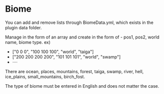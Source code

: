 # Biome
You can add and remove lists through BiomeData.yml, which exists in the plugin data folder.

Manage in the form of an array and create in the form of - pos1, pos2, world name, biome type.
ex)
- ["0 0 0", "100 100 100", "world", "taiga"]
- ["200 200 200 200", "101 101 101", "world", "swamp"]
- ····

There are ocean, places, mountains, forest, taiga, swamp, river, hell, ice_plains, small_mountains, birch_fost.

The type of biome must be entered in English and does not matter the case.
